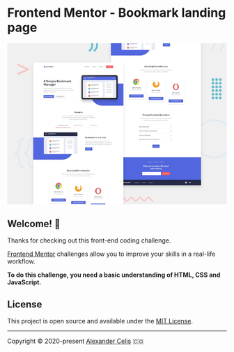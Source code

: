# Frontend Mentor - Bookmark landing page

![Design preview for the Bookmark landing page coding challenge](./design/desktop-preview.jpg)

## Welcome! 👋

Thanks for checking out this front-end coding challenge.

[Frontend Mentor](https://beta.frontendmentor.io) challenges allow you to improve your skills in a real-life workflow.

**To do this challenge, you need a basic understanding of HTML, CSS and JavaScript.**

## License

This project is open source and available under the [MIT License](LICENSE).
___
 
Copyright © 2020-present [Alexander Celis](https://github.com/donCelis) 🇨🇴
